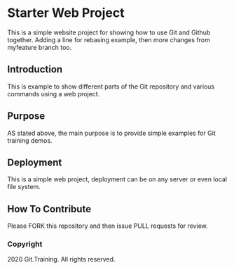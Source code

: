 # Starter Web Project

This is a simple website project for showing how to use Git and Github together. Adding a line for rebasing example, then more changes from myfeature branch too.

## Introduction

This is example to show different parts of the Git repository and various commands using a web project.

## Purpose

AS stated above, the main purpose is to provide simple examples for Git training demos.

## Deployment

This is a simple web project, deployment can be on any server or even local file system.

## How To Contribute

Please FORK this repository and then issue PULL requests for review.

### Copyright

2020 Git.Training. All rights reserved.
